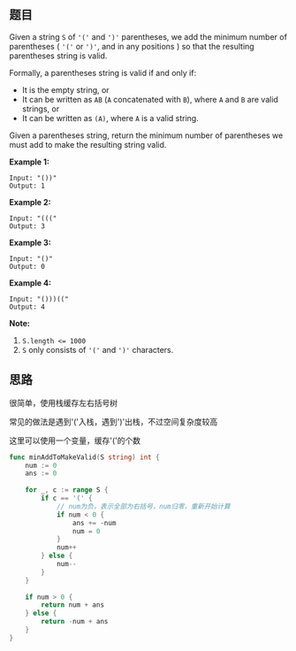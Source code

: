 ## 题目

Given a string `S` of `'('` and `')'` parentheses, we add the minimum number of parentheses ( `'('` or `')'`, and in any positions ) so that the resulting parentheses string is valid.

Formally, a parentheses string is valid if and only if:

- It is the empty string, or
- It can be written as `AB` (`A` concatenated with `B`), where `A` and `B` are valid strings, or
- It can be written as `(A)`, where `A` is a valid string.

Given a parentheses string, return the minimum number of parentheses we must add to make the resulting string valid.

 

**Example 1:**

```
Input: "())"
Output: 1
```

**Example 2:**

```
Input: "((("
Output: 3
```

**Example 3:**

```
Input: "()"
Output: 0
```

**Example 4:**

```
Input: "()))(("
Output: 4
```

 

**Note:**

1. `S.length <= 1000`
2. `S` only consists of `'('` and `')'` characters.

## 思路

很简单，使用栈缓存左右括号树

常见的做法是遇到'('入栈，遇到')'出栈，不过空间复杂度较高

这里可以使用一个变量，缓存'('的个数

```go
func minAddToMakeValid(S string) int {
    num := 0
    ans := 0
    
    for _, c := range S {
        if c == '(' {
            // num为负，表示全部为右括号，num归零，重新开始计算
            if num < 0 {
                ans += -num
                num = 0
            }
            num++
        } else {
            num--
        }
    }
    
    if num > 0 {
        return num + ans
    } else {
        return -num + ans
    }
}
```




